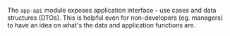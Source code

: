 The `app-api` module exposes application interface - use cases and data structures (DTOs).
This is helpful even for non-developers (eg. managers) to have an idea on what's the data and application functions are.
